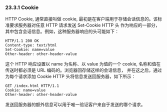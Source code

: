 ### 23.3.1 Cookie

  HTTP Cookie, 通常直接叫做 cookie, 最初是在客户端用于存储会话信息的。该标准要求服务器对任意 HTTP 请求发送 Set-Cookie HTTP 头
作为响应的一部分，其中包含会话信息。例如，这种服务器响应的头可能如下：

    HTTP/1.1 200 OK
    Content-type: text/html
    Set-Cookie: name=value
    Other-header: other-header-value

  这个 HTTP 响应设置以 name 为名称、以 value 为值的一个 cookie, 名称和值在传送时都必须是 URL 编码的。浏览器回存储这样的会话信息，
并在这之后，通过为每个请求添加 Cookie HTTP 头将信息发送回服务器，如下所示：

    GET /index.html HTTP/1.1
    Cookie: name=value
    Other-header: other-header-value

  发送回服务器的额外信息可以用于唯一验证客户来自于发送的哪个请求。
